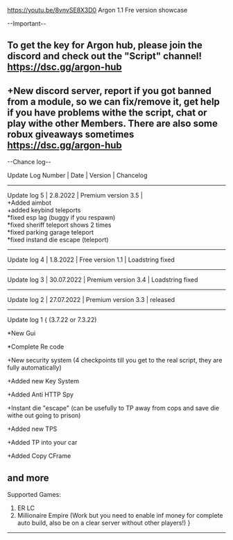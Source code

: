 https://youtu.be/8vnvSE8X3D0
Argon 1.1 Fre version showcase

--Important--

To get the key for Argon hub, please join the discord and check out the "Script" channel!
https://dsc.gg/argon-hub
----------------------------------------------------------

+New discord server, report if you got banned from a module, so we can fix/remove it, get help if you have problems withe
the script, chat or play withe other Members. There are also some robux  giveaways sometimes https://dsc.gg/argon-hub
----------------------------------------------------------

--Chance log--


Update Log Number | Date | Version | Chancelog


--------------

Update log 5 | 2.8.2022 | 
Premium version 3.5 |        
+Added aimbot        
+added keybind teleports        
*fixed esp lag (buggy if you respawn)        
*fixed sheriff teleport shows 2 times        
*fixed parking garage teleport        
*fixed instand die escape (teleport)        

--------------

Update log 4 | 1.8.2022 | 
Free version 1.1 | 
Loadstring fixed

--------------

Update log 3 | 30.07.2022 | 
Premium version 3.4 | 
Loadstring fixed

--------------

Update log 2 | 27.07.2022 | 
Premium version 3.3 | released

--------------

Update log 1
{
(3.7.22 or 7.3.22)

*New Gui

*Complete Re code

+New security system (4 checkpoints till you get to the real script, they are fully automatically)

+Added new Key System

+Added Anti HTTP Spy

+Instant die "escape" (can be usefully to TP away from cops and save die withe out going to prison)

+Added new TPS

+Added TP into your car

+Added Copy CFrame

and more
-----------------
Supported Games:

1. ER LC 
2. Millionaire Empire (Work but you need to enable inf money for complete auto build, also be on a clear server without other players!)
}


--------------
